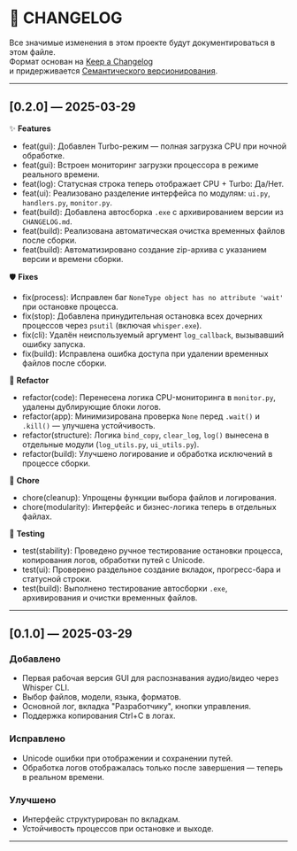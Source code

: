 # 📓 CHANGELOG

Все значимые изменения в этом проекте будут документироваться в этом файле.  
Формат основан на [Keep a Changelog](https://keepachangelog.com/ru/1.0.0/)  
и придерживается [Семантического версионирования](https://semver.org/lang/ru/).

---

## [0.2.0] — 2025-03-29

✨ **Features**
- feat(gui): Добавлен Turbo-режим — полная загрузка CPU при ночной обработке.
- feat(gui): Встроен мониторинг загрузки процессора в режиме реального времени.
- feat(log): Статусная строка теперь отображает CPU + Turbo: Да/Нет.
- feat(ui): Реализовано разделение интерфейса по модулям: `ui.py`, `handlers.py`, `monitor.py`.
- feat(build): Добавлена автосборка `.exe` с архивированием версии из `CHANGELOG.md`.
- feat(build): Реализована автоматическая очистка временных файлов после сборки.
- feat(build): Автоматизировано создание zip-архива с указанием версии и времени сборки.

🛡 **Fixes**
- fix(process): Исправлен баг `NoneType object has no attribute 'wait'` при остановке процесса.
- fix(stop): Добавлена принудительная остановка всех дочерних процессов через `psutil` (включая `whisper.exe`).
- fix(cli): Удалён неиспользуемый аргумент `log_callback`, вызывавший ошибку запуска.
- fix(build): Исправлена ошибка доступа при удалении временных файлов после сборки.

🔧 **Refactor**
- refactor(code): Перенесена логика CPU-мониторинга в `monitor.py`, удалены дублирующие блоки логов.
- refactor(app): Минимизирована проверка `None` перед `.wait()` и `.kill()` — улучшена устойчивость.
- refactor(structure): Логика `bind_copy`, `clear_log`, `log()` вынесена в отдельные модули (`log_utils.py`, `ui_utils.py`).
- refactor(build): Улучшено логирование и обработка исключений в процессе сборки.

🧹 **Chore**
- chore(cleanup): Упрощены функции выбора файлов и логирования.
- chore(modularity): Интерфейс и бизнес-логика теперь в отдельных файлах.

🧪 **Testing**
- test(stability): Проведено ручное тестирование остановки процесса, копирования логов, обработки путей с Unicode.
- test(ui): Проверено раздельное создание вкладок, прогресс-бара и статусной строки.
- test(build): Выполнено тестирование автосборки `.exe`, архивирования и очистки временных файлов.

---

## [0.1.0] — 2025-03-29

### Добавлено
- Первая рабочая версия GUI для распознавания аудио/видео через Whisper CLI.
- Выбор файлов, модели, языка, форматов.
- Основной лог, вкладка "Разработчику", кнопки управления.
- Поддержка копирования Ctrl+C в логах.

### Исправлено
- Unicode ошибки при отображении и сохранении путей.
- Обработка логов отображалась только после завершения — теперь в реальном времени.

### Улучшено
- Интерфейс структурирован по вкладкам.
- Устойчивость процессов при остановке и выходе.

---

